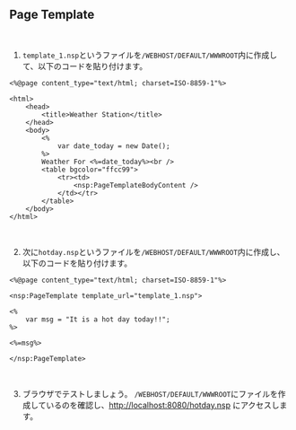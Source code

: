 ## Page Template
<br>

1. `template_1.nsp`というファイルを`/WEBHOST/DEFAULT/WWWROOT`内に作成して、以下のコードを貼り付けます。

```
<%@page content_type="text/html; charset=ISO-8859-1"%>

<html>
    <head>
        <title>Weather Station</title>
    </head>
    <body>
        <% 
            var date_today = new Date(); 
        %>
        Weather For <%=date_today%><br />
        <table bgcolor="ffcc99">
            <tr><td>
                <nsp:PageTemplateBodyContent />
            </td></tr>
        </table>
    </body>
</html>
```
<br>

2. 次に`hotday.nsp`というファイルを`/WEBHOST/DEFAULT/WWWROOT`内に作成し、以下のコードを貼り付けます。
```
<%@page content_type="text/html; charset=ISO-8859-1"%>

<nsp:PageTemplate template_url="template_1.nsp">

<%
    var msg = "It is a hot day today!!";
%>

<%=msg%>

</nsp:PageTemplate>
```
<br>

3. ブラウザでテストしましょう。
`/WEBHOST/DEFAULT/WWWROOT`にファイルを作成しているのを確認し、[http://localhost:8080/hotday.nsp](http://localhost:9090/hotday.nsp) にアクセスします。



